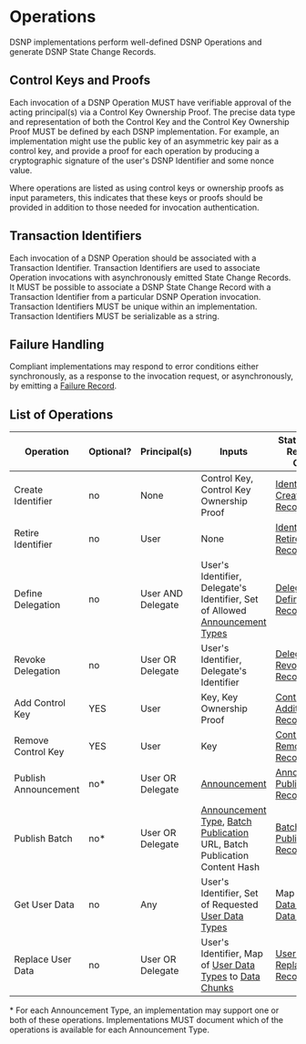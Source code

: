 # Operations

DSNP implementations perform well-defined DSNP Operations and generate DSNP State Change Records.

## Control Keys and Proofs

Each invocation of a DSNP Operation MUST have verifiable approval of the acting principal(s) via a Control Key Ownership Proof.
The precise data type and representation of both the Control Key and the Control Key Ownership Proof MUST be defined by each DSNP implementation.
For example, an implementation might use the public key of an asymmetric key pair as a control key, and provide a proof for each operation by producing a cryptographic signature of the user's DSNP Identifier and some nonce value.

Where operations are listed as using control keys or ownership proofs as input parameters, this indicates that these keys or proofs should be provided in addition to those needed for invocation authentication.

## Transaction Identifiers

Each invocation of a DSNP Operation should be associated with a Transaction Identifier.
Transaction Identifiers are used to  associate Operation invocations with asynchronously emitted State Change Records.
It MUST be possible to associate a DSNP State Change Record with a Transaction Identifier from a particular DSNP Operation invocation.
Transaction Identifiers MUST be unique within an implementation.
Transaction Identifiers MUST be serializable as a string.

## Failure Handling

Compliant implementations may respond to error conditions either synchronously, as a response to the invocation request, or asynchronously, by emitting a [Failure Record](Records.md#failure).

## List of Operations

| Operation | Optional? | Principal(s) | Inputs | State Change Record or Output |
|---------- |---------- |------------- |------- |-------------- |
| <a id="create-identifier">Create Identifier</a> | no | None | Control Key, Control Key Ownership Proof | [Identifier Creation Record](Records.md#identifier-creation) |
| <a id="retire-identifier">Retire Identifier</a> | no | User | None | [Identifier Retirement Record](Records.md#identifier-retirement) |
| <a id="define-delegation">Define Delegation</a> | no | User AND Delegate | User's Identifier, Delegate's Identifier, Set of Allowed [Announcement Types](Announcements.md#announcement-types) | [Delegation Definition Record](Records.md#delegation-definition) |
| <a id="revoke-delegation">Revoke Delegation</a> | no | User OR Delegate | User's Identifier, Delegate's Identifier | [Delegation Revocation Record](Records.md#delegation-revocation) |
| <a id="add-control-key">Add Control Key</a> | YES | User | Key, Key Ownership Proof | [Control Key Addition Record](Records.md#control-key-addition) |
| <a id="remove-control-key">Remove Control Key</a> | YES | User | Key | [Control Key Removal Record](Records.md#control-key-removal) |
| <a id="publish-announcement">Publish Announcement</a> | no* | User OR Delegate | [Announcement](Announcements.md) | [Announcement Published Record](Records.md#announcement-published) |
| <a id="publish-batch">Publish Batch</a> | no* | User OR Delegate | [Announcement Type](Announcements.md#announcement-types), [Batch Publication](BatchPublications.md) URL, Batch Publication Content Hash | [Batch Published Record](Records.md#batch-published) |
| <a id="get-user-data">Get User Data</a> | no | Any | User's Identifier, Set of Requested [User Data Types](UserData.md#user-data-types) | Map of [User Data Types](UserData.md#user-data-types) to [Data Chunks](UserData.md#data-chunks) |
| <a id="replace-user-data">Replace User Data</a> | no | User OR Delegate | User's Identifier, Map of [User Data Types](UserData.md#user-data-types) to [Data Chunks](UserData.md#data-chunks) | [User Data Replaced Record](Records.md#user-data-replaced) |

\* For each Announcement Type, an implementation may support one or both of these operations.
Implementations MUST document which of the operations is available for each Announcement Type.
